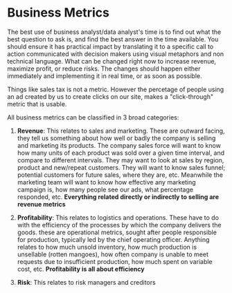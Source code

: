 # Business Metrics

The best use of business analyst/data analyst's time is to find out what the best question to ask is, and find the best answer in the time available. You should ensure it has practical impact by translating it to a specific call to action communicated with decision makers using visual metaphors and non technical language. What can be changed right now to increase revenue, maximize profit, or reduce risks. The changes should happen either immediately and implementing it in real time, or as soon as possible. 

Things like sales tax is not a metric. However the percetage of people using an ad created by us to create clicks on our site, makes a "click-through" metric that is usable. 

All business metrics can be classified in 3 broad categories:

1. **Revenue**: This relates to sales and marketing. These are outward facing, they tell us something about how well or badly the company is selling and marketing its products. The company sales force will want to know how many units of each product was sold over a given time interval, and compare to different intervals. They may want to look at sales by region, product and new/repeat customers. They will want to know sales funnel; potential customers for future sales, where they are, etc. Meanwhile the marketing team will want to know how effective any marketing campaign is, how many people see our ads, what percentage responded, etc. **Everything related directly or indirectly to selling are revenue metrics**

2. **Profitability**: This relates to logistics and operations. These have to do with the efficiency of the processes by which the company delivers the goods. these are operational metrics, sought after people responsible for production, typically led by the chief operating officer. Anything relates to how much unsold inventory, how much production is unsellable (rotten mangoes), how often company is unable to meet requests due to insufficient production, how much spent on variable cost, etc. **Profitability is all about efficiency**

3. **Risk**: This relates to risk managers and creditors

